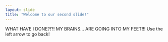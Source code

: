 ```yaml
---
layout: slide
title: "Welcome to our second slide!"
---
```

WHAT HAVE I DONE?!?! MY BRAINS... ARE GOING INTO MY FEET!!!
Use the left arrow to go back!

